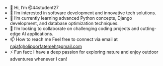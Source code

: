 - 👋 Hi, I’m @44student27
- 👀 I’m interested in software development and innovative tech solutions.
- 🌱 I’m currently learning advanced Python concepts, Django development, and database optimization techniques.
- 💞️ I’m looking to collaborate on challenging coding projects and cutting-edge AI applications.
- 📫 How to reach me Feel free to connect via email at najafgholipoorfatemeh@gmail.com
- ⚡ Fun fact: I have a deep passion for exploring nature and enjoy outdoor adventures whenever I can!



<!---
44student27/44student27 is a ✨ special ✨ repository because its `README.md` (this file) appears on your GitHub profile.
You can click the Preview link to take a look at your changes.
--->
